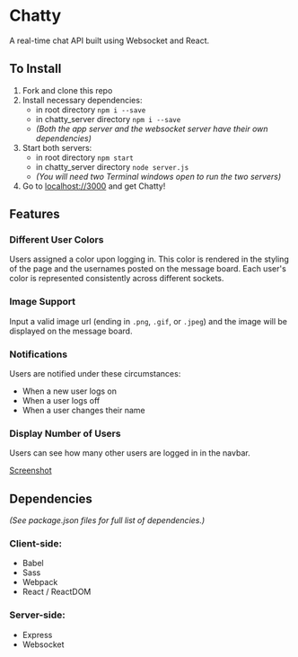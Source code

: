 # Chatty

A real-time chat API built using Websocket and React.

## To Install
  1. Fork and clone this repo
  2. Install necessary dependencies:
     - in root directory `npm i --save`
     - in chatty_server directory `npm i --save`
     - *(Both the app server and the websocket server have their own dependencies)*
  3. Start both servers:
     - in root directory `npm start`
     - in chatty_server directory `node server.js`
     - *(You will need two Terminal windows open to run the two servers)*
  4. Go to [localhost://3000](localhost://3000) and get Chatty!

## Features

### Different User Colors
Users assigned a color upon logging in. This color is rendered in the styling of the page and the usernames posted on the message board. Each user's color is represented consistently across different sockets.

### Image Support
Input a valid image url (ending in `.png`, `.gif`, or `.jpeg`) and the image will be displayed on the message board.

### Notifications
Users are notified under these circumstances:
  - When a new user logs on
  - When a user logs off
  - When a user changes their name

### Display Number of Users
Users can see how many other users are logged in in the navbar.

[Screenshot](docs/chatty-screenshot.png)

## Dependencies
*(See package.json files for full list of dependencies.)*

### Client-side:
  - Babel
  - Sass
  - Webpack
  - React / ReactDOM

### Server-side:
  - Express
  - Websocket
